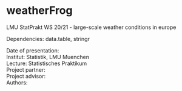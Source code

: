 # weatherFrog
LMU StatPrakt WS 20/21 - large-scale weather conditions in europe

Dependencies: data.table, stringr

Date of presentation:  
Institut: Statistik, LMU Muenchen  
Lecture: Statistisches Praktikum  
Project partner:   
Project advisor:   
Authors:   
